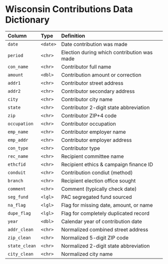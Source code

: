 # Wisconsin Contributions Data Dictionary

|Column        |Type     |Definition                                  |
|:-------------|:--------|:-------------------------------------------|
|`date`        |`<date>` |Date contribution was made                  |
|`period`      |`<chr>`  |Election during which contribution was made |
|`con_name`    |`<chr>`  |Contributor full name                       |
|`amount`      |`<dbl>`  |Contribution amount or correction           |
|`addr1`       |`<chr>`  |Contributor street address                  |
|`addr2`       |`<chr>`  |Contributor secondary address               |
|`city`        |`<chr>`  |Contributor city name                       |
|`state`       |`<chr>`  |Contributor 2-digit state abbreviation      |
|`zip`         |`<chr>`  |Contributor ZIP+4 code                      |
|`occupation`  |`<chr>`  |Contributor occupation                      |
|`emp_name`    |`<chr>`  |Contributor employer name                   |
|`emp_addr`    |`<chr>`  |Contributor employer address                |
|`con_type`    |`<chr>`  |Contributor type                            |
|`rec_name`    |`<chr>`  |Recipient committee name                    |
|`ethcfid`     |`<chr>`  |Recipient ethics & campaign finance ID      |
|`conduit`     |`<chr>`  |Contribution condiut (method)               |
|`branch`      |`<chr>`  |Recipient election office sought            |
|`comment`     |`<chr>`  |Comment (typically check date)              |
|`seg_fund`    |`<lgl>`  |PAC segregated fund sourced                 |
|`na_flag`     |`<lgl>`  |Flag for missing date, amount, or name      |
|`dupe_flag`   |`<lgl>`  |Flag for completely duplicated record       |
|`year`        |`<dbl>`  |Calendar year of contribution date          |
|`addr_clean`  |`<chr>`  |Normalized combined street address          |
|`zip_clean`   |`<chr>`  |Normalized 5-digit ZIP code                 |
|`state_clean` |`<chr>`  |Normalized 2-digit state abbreviation       |
|`city_clean`  |`<chr>`  |Normalized city name                        |
